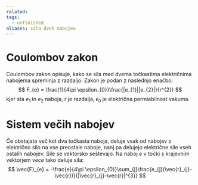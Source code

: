 ```yaml
---
related: 
tags:
  - unfinished
aliases: sila dveh nabojev
---
```

# Coulombov zakon
Coulombov zakon opisuje, kako se sila med dvema točkastima električnima nabojema spreminja z razdaljo. Zakon je podan z naslednjo enačbo:
$$
F_{e} = \frac{1}{4\pi \epsilon_{0}}\frac{|e_{1}||e_{2}|}{r^{2}}
$$
kjer sta $e_{1}$ in $e_{2}$ naboja, $r$ je razdalja, $\epsilon_{0}$ je električna permiabilnost  vakuma.
# Sistem večih nabojev
Če obstajata več kot dva točkasta naboja, deluje vsak od nabojev z električno silo na vse preostale naboje, nanj pa delujejo električne sile vseh ostalih nabojev. Sile se vektorsko seštevajo. Na naboj $e$ v točki s krajevnim vektorjem $vec{e}$ tako deluje sila:
$$
\vec{F}_{e} = -\frac{e}{4\pi \epsilon_{0}}\sum_{j}\frac{e_{j}(\vec{r}_{j}-\vec{r})}{|\vec{r}_{j}-\vec{r}|^{3}}
$$

[^1]: [Coulombov zakon](https://sl.wikipedia.org/wiki/Coulombov_zakon)